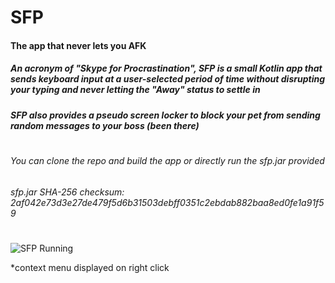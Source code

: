 # SFP
#### The app that never lets you AFK
##### An acronym of "Skype for Procrastination", SFP is a small Kotlin app that sends keyboard input at a user-selected period of time without disrupting your typing and never letting the "Away" status to settle in
##### SFP also provides a pseudo screen locker to block your pet from sending random messages to your boss (been there)
#
###### You can clone the repo and build the app or directly run the *sfp.jar* provided
###### sfp.jar SHA-256 checksum: *2af042e73d3e27de479f5d6b31503debff0351c2ebdab882baa8ed0fe1a91f59*
#
![SFP Running](https://i.ibb.co/qpT4xvM/skypf.png "SFP running")

*context menu displayed on right click